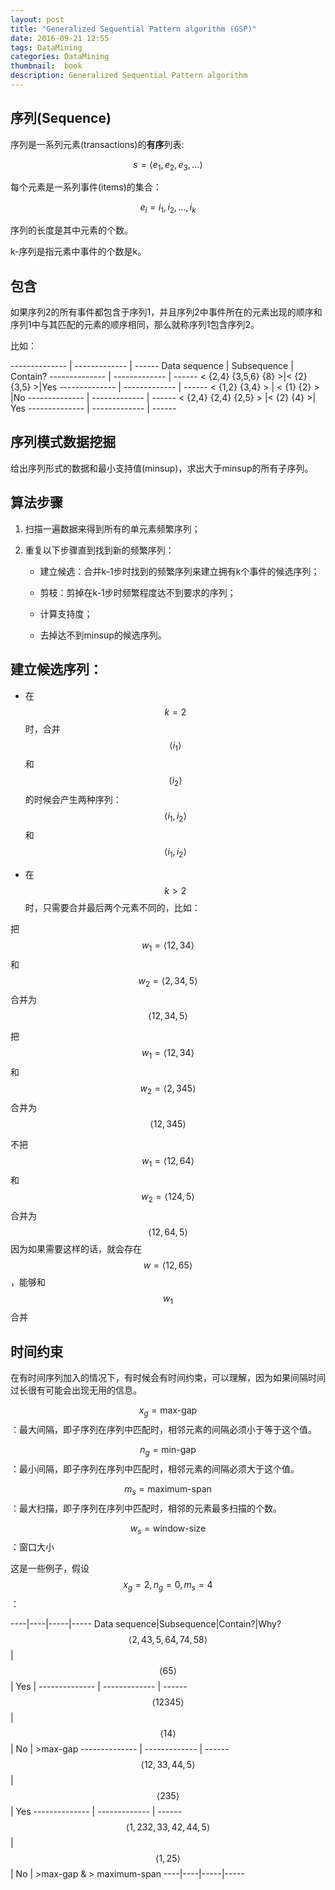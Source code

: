 ```yaml
---
layout: post
title: "Generalized Sequential Pattern algorithm (GSP)"
date: 2016-09-21 12:55
tags: DataMining
categories: DataMining
thumbnail:  book
description: Generalized Sequential Pattern algorithm
---
```


## 序列(Sequence)

序列是一系列元素(transactions)的**有序**列表:

$$ s = \left\langle e_1, e_2, e_3, ...  \right\rangle $$

每个元素是一系列事件(items)的集合：

$$ e_i = {i_1, i_2, ..., i_k} $$

序列的长度是其中元素的个数。

k-序列是指元素中事件的个数是k。

## 包含

如果序列2的所有事件都包含于序列1，并且序列2中事件所在的元素出现的顺序和序列1中与其匹配的元素的顺序相同，那么就称序列1包含序列2。

比如：

-------------- | ------------- | ------
Data sequence  |  Subsequence  |  Contain?
-------------- | ------------- | ------
< {2,4} {3,5,6} {8} >|< {2} {3,5} >|Yes
-------------- | ------------- | ------
< {1,2} {3,4} > | < {1} {2} > |No
-------------- | ------------- | ------
< {2,4} {2,4} {2,5} > |< {2} {4} >| Yes
-------------- | ------------- | ------

## 序列模式数据挖掘

给出序列形式的数据和最小支持值(minsup)，求出大于minsup的所有子序列。

## 算法步骤

1. 扫描一遍数据来得到所有的单元素频繁序列；

2. 重复以下步骤直到找到新的频繁序列：

	- 建立候选：合并k-1步时找到的频繁序列来建立拥有k个事件的候选序列；

	- 剪枝：剪掉在k-1步时频繁程度达不到要求的序列；

	- 计算支持度；

	- 去掉达不到minsup的候选序列。

## 建立候选序列：

- 在$$k=2$$时，合并$$\left\langle{i_1}\right\rangle$$和$$\left\langle{i_2}\right\rangle$$的时候会产生两种序列：$$\left\langle{i_1}, {i_2}\right\rangle$$和$$\left\langle{i_1, i_2}\right\rangle$$

- 在$$k>2$$时，只需要合并最后两个元素不同的，比如：

把$$ w_1=\left\langle {1}{2,3}{4} \right\rangle $$和$$ w_2=\left\langle {2,3}{4,5}\right\rangle $$ 合并为$$ \left\langle {1}{2,3}{4,5} \right\rangle $$

把$$ w_1=\left\langle {1}{2,3}{4} \right\rangle $$和$$ w_2=\left\langle {2,3}{4}{5}\right\rangle $$ 合并为$$ \left\langle {1}{2,3}{4}{5} \right\rangle $$

不把$$ w_1=\left\langle {1}{2,6}{4} \right\rangle $$和$$ w_2=\left\langle {1}{2}{4,5} \right\rangle $$ 合并为$$ \left\langle {1}{2,6}{4,5} \right\rangle $$因为如果需要这样的话，就会存在$$ w=\left\langle {1}{2,6}{5} \right\rangle $$，能够和$$w_1$$合并

## 时间约束

在有时间序列加入的情况下，有时候会有时间约束，可以理解，因为如果间隔时间过长很有可能会出现无用的信息。

$$x_g=\text{max-gap}$$：最大间隔，即子序列在序列中匹配时，相邻元素的间隔必须小于等于这个值。

$$n_g=\text{min-gap}$$：最小间隔，即子序列在序列中匹配时，相邻元素的间隔必须大于这个值。

$$m_s=\text{maximum-span}$$：最大扫描，即子序列在序列中匹配时，相邻的元素最多扫描的个数。

$$w_s=\text{window-size}$$：窗口大小

这是一些例子，假设$$x_g=2,n_g=0,m_s=4$$：

----|----|-----|-----
Data sequence|Subsequence|Contain?|Why?
$$\left\langle{2,4}{3,5,6}{4,7}{4,5}{8}\right\rangle$$ | $$\left\langle{6}{5}\right\rangle$$ | Yes |
-------------- | ------------- | ------
$$\left\langle{1}{2}{3}{4}{5}\right\rangle$$ | $$\left\langle{1}{4}\right\rangle$$ | No | >max-gap
-------------- | ------------- | ------
$$\left\langle{1}{2,3}{3,4}{4,5}\right\rangle$$ | $$\left\langle{2}{3}{5}\right\rangle$$ | Yes
-------------- | ------------- | ------
$$\left\langle{1,2}{3}{2,3}{3,4}{2,4}{4,5}\right\rangle$$ | $$\left\langle{1,2}{5}\right\rangle$$ | No | >max-gap & > maximum-span
----|----|-----|-----
